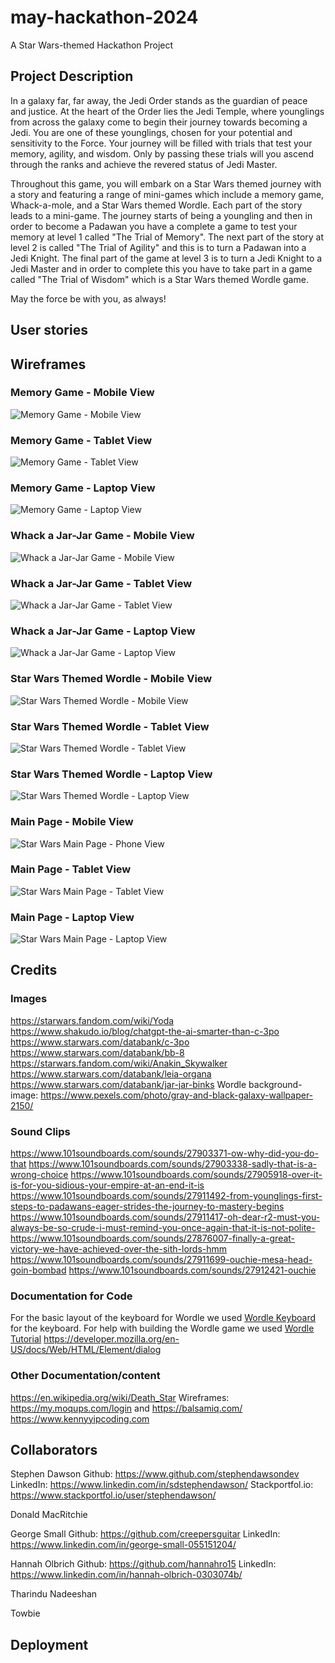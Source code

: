 # may-hackathon-2024
A Star Wars-themed Hackathon Project

## Project Description
In a galaxy far, far away, the Jedi Order stands as the guardian of peace and justice.
At the heart of the Order lies the Jedi Temple, where younglings from across the 
galaxy come to begin their journey towards becoming a Jedi. You are one of these 
younglings, chosen for your potential and sensitivity to the Force. Your journey will be 
filled with trials that test your memory, agility, and wisdom.
Only by passing these trials will you ascend through the ranks and achieve the revered
status of Jedi Master.

Throughout this game, you will embark on a Star Wars themed journey with a story and featuring a range of mini-games which include a memory game, Whack-a-mole, and a Star Wars themed Wordle. Each part of the story leads to a mini-game. The journey starts of being a youngling and then in order to become a Padawan you have a complete a game to test your memory at level 1 called "The Trial of Memory". The next part of the story at level 2 is called "The Trial of Agility" and this is to turn a Padawan into a Jedi Knight. The final part of the game at level 3 is to turn a Jedi Knight to a Jedi Master and in order to complete this you have to take part in a game called "The Trial of Wisdom" which is a Star Wars themed Wordle game.

May the force be with you, as always!

## User stories

## Wireframes

### Memory Game - Mobile View
![Memory Game - Mobile View](assets/wireframes/memory-game-mobile.png)
### Memory Game - Tablet View
![Memory Game - Tablet View](assets/wireframes/memory-game-tablet.png)
### Memory Game - Laptop View
![Memory Game - Laptop View](assets/wireframes/memory-game-laptop.png)

### Whack a Jar-Jar Game - Mobile View
![Whack a Jar-Jar Game - Mobile View](assets/wireframes/whack-a-jar-jar-mobile.png)
### Whack a Jar-Jar Game - Tablet View
![Whack a Jar-Jar Game - Tablet View](assets/wireframes/whack-a-jar-jar-tablet.png)
### Whack a Jar-Jar Game - Laptop View
![Whack a Jar-Jar Game - Laptop View](assets/wireframes/whack-a-jar-jar-laptop.png)

### Star Wars Themed Wordle - Mobile View
![Star Wars Themed Wordle - Mobile View](assets/wireframes/star-wars-wordle-mobile.png)
### Star Wars Themed Wordle - Tablet View
![Star Wars Themed Wordle - Tablet View](assets/wireframes/star-wars-wordle-tablet.png)
### Star Wars Themed Wordle - Laptop View
![Star Wars Themed Wordle - Laptop View](assets/wireframes/star-wars-wordle-laptop.png)

### Main Page - Mobile View
![Star Wars Main Page - Phone View](assets/wireframes/phone-wireframe-index.png)
### Main Page - Tablet View
![Star Wars Main Page - Tablet View](assets/wireframes/tablet-wireframe-index.png)
### Main Page - Laptop View
![Star Wars Main Page - Laptop View](assets/wireframes/laptop-wireframe-index.png)

## Credits

### Images
https://starwars.fandom.com/wiki/Yoda
https://www.shakudo.io/blog/chatgpt-the-ai-smarter-than-c-3po
https://www.starwars.com/databank/c-3po
https://www.starwars.com/databank/bb-8
https://starwars.fandom.com/wiki/Anakin_Skywalker
https://www.starwars.com/databank/leia-organa
https://www.starwars.com/databank/jar-jar-binks
Wordle background-image: https://www.pexels.com/photo/gray-and-black-galaxy-wallpaper-2150/

### Sound Clips
https://www.101soundboards.com/sounds/27903371-ow-why-did-you-do-that
https://www.101soundboards.com/sounds/27903338-sadly-that-is-a-wrong-choice
https://www.101soundboards.com/sounds/27905918-over-it-is-for-you-sidious-your-empire-at-an-end-it-is
https://www.101soundboards.com/sounds/27911492-from-younglings-first-steps-to-padawans-eager-strides-the-journey-to-mastery-begins
https://www.101soundboards.com/sounds/27911417-oh-dear-r2-must-you-always-be-so-crude-i-must-remind-you-once-again-that-it-is-not-polite-
https://www.101soundboards.com/sounds/27876007-finally-a-great-victory-we-have-achieved-over-the-sith-lords-hmm
https://www.101soundboards.com/sounds/27911699-ouchie-mesa-head-goin-bombad
https://www.101soundboards.com/sounds/27912421-ouchie

### Documentation for Code
For the basic layout of the keyboard for Wordle we used [Wordle Keyboard](https://www.freecodecamp.org/news/build-a-wordle-clone-in-javascript/) for the keyboard.
For help with building the Wordle game we used [Wordle Tutorial](https://www.youtube.com/watch?v=ckjRsPaWHX8)
https://developer.mozilla.org/en-US/docs/Web/HTML/Element/dialog

### Other Documentation/content
https://en.wikipedia.org/wiki/Death_Star
Wireframes: https://my.moqups.com/login and https://balsamiq.com/
https://www.kennyyipcoding.com

## Collaborators

Stephen Dawson
Github: https://www.github.com/stephendawsondev
LinkedIn: https://www.linkedin.com/in/sdstephendawson/
Stackportfol.io: https://www.stackportfol.io/user/stephendawson/

Donald MacRitchie

George Small
Github: https://github.com/creepersguitar
LinkedIn: https://www.linkedin.com/in/george-small-055151204/

Hannah Olbrich
Github: https://github.com/hannahro15
LinkedIn: https://www.linkedin.com/in/hannah-olbrich-0303074b/

Tharindu Nadeeshan

Towbie


## Deployment